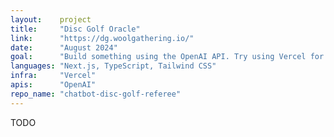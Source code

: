 ```yaml
---
layout:    project
title:     "Disc Golf Oracle"
link:      "https://dg.woolgathering.io/"
date:      "August 2024"
goal:      "Build something using the OpenAI API. Try using Vercel for the first time."
languages: "Next.js, TypeScript, Tailwind CSS"
infra:     "Vercel"
apis:      "OpenAI"
repo_name: "chatbot-disc-golf-referee"
---
```


TODO
